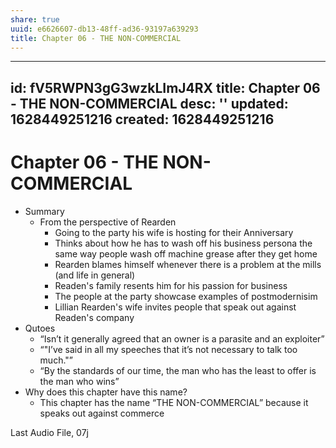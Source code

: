 ```yaml
---
share: true
uuid: e6626607-db13-48ff-ad36-93197a639293
title: Chapter 06 - THE NON-COMMERCIAL
---
```

---
id: fV5RWPN3gG3wzkLImJ4RX
title: Chapter 06 - THE NON-COMMERCIAL
desc: ''
updated: 1628449251216
created: 1628449251216
---
# Chapter 06 - THE NON-COMMERCIAL
*   Summary
    *   From the perspective of Rearden
        *   Going to the party his wife is hosting for their Anniversary
        *   Thinks about how he has to wash off his business persona the same way people wash off machine grease after they get home
        *   Rearden blames himself whenever there is a problem at the mills (and life in general)
        *   Readen's family resents him for his passion for business
        *   The people at the party showcase examples of postmodernisim
        *   Lillian Rearden's wife invites people that speak out against Readen's company
*   Qutoes
    *   “Isn’t it generally agreed that an owner is a parasite and an exploiter”
    *   “"I’ve said in all my speeches that it’s not necessary to talk too much."”
    *   “By the standards of our time, the man who has the least to offer is the man who wins”
*   Why does this chapter have this name?
    *   This chapter has the name “THE NON-COMMERCIAL” because it speaks out against commerce 

Last Audio File, 07j